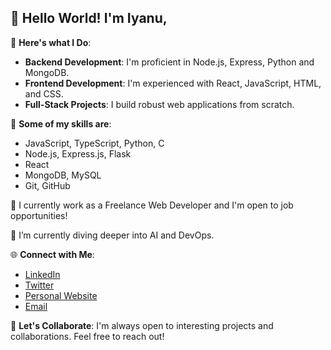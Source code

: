 <!--
**Iyanu456/Iyanu456** is a ✨ _special_ ✨ repository because its `README.md` (this file) appears on your GitHub profile.

Here are some ideas to get you started:

- 🔭 I’m currently working on ...
- 🌱 I’m currently learning ...
- 👯 I’m looking to collaborate on ...
- 🤔 I’m looking for help with ...
- 💬 Ask me about ...
- 📫 How to reach me: ...
- 😄 Pronouns: ...
- ⚡ Fun fact: ...
-->

##  👋 Hello World! I'm Iyanu,

🚀 **Here's what I Do**:
- **Backend Development**: I'm proficient in Node.js, Express, Python and MongoDB.
- **Frontend Development**: I'm experienced with React, JavaScript, HTML, and CSS.
- **Full-Stack Projects**: I build robust web applications from scratch.
  

🌟 **Some of my skills are**:
- JavaScript, TypeScript, Python, C
- Node.js, Express.js, Flask
- React
- MongoDB, MySQL
- Git, GitHub

💼 I currently work as a Freelance Web Developer and I'm open to job opportunities!

🌱 I’m currently diving deeper into AI and DevOps.

🌐 **Connect with Me**:
- [LinkedIn](https://www.linkedin.com/in/iyanuoluwa-oyerinde)
- [Twitter](https://twitter.com/)
- [Personal Website](https://iyanu.vercel.app)
- [Email](https://gmailto:oyerindei13@gmail.com)

💬 **Let's Collaborate**: I'm always open to interesting projects and collaborations. Feel free to reach out!
